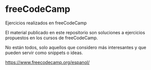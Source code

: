 # freeCodeCamp
Ejercicios realizados en freeCodeCamp

El material publicado en este repositorio son soluciones a ejercicios propuestos en los cursos de freeCodeCamp.

No están todos, solo aquellos que considero más interesantes y que pueden servir como snippets o ideas.

https://www.freecodecamp.org/espanol/

